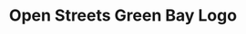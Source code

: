 ---
layout: project
title:  Open Streets Green Bay Logo
client: Open Streets Green Bay
image:
categories: logo design
---